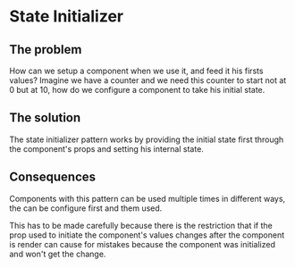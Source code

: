 # State Initializer

## The problem
How can we setup a component when we use it, and feed it his firsts values? Imagine we have a counter and we need this counter to start not at 0 but at 10, how do we configure a component to take his initial state.

## The solution
The state initializer pattern works by providing the initial state first through the component's props and setting his internal state.

## Consequences
Components with this pattern can be used multiple times in different ways, the can be configure first and them used. 

This has to be made carefully because there is the restriction that if the prop used to initiate the component's values changes after the component is render can cause for mistakes because the component was initialized and won't get the change.
